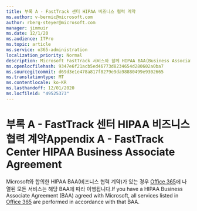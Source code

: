 ```yaml
---
title: 부록 A - FastTrack 센터 HIPAA 비즈니스 협력 계약
ms.author: v-bermic@microsoft.com
author: rberg-steyer@microsoft.com
manager: jimmuir
ms.date: 12/1/20
ms.audience: ITPro
ms.topic: article
ms.service: o365-administration
localization_priority: Normal
description: Microsoft FastTrack 서비스와 함께 HIPAA BAA(Business Associate Agreement)가 있는 경우 다음을 제외한 FastTrack Center Benefit for Office 365에 나열된 모든 서비스가 해당 BAA에 포함됩니다.
ms.openlocfilehash: 9347e6f21acb5ed46773d8234654d280602a0ba7
ms.sourcegitcommit: d69d3e1e478a817f8279e9da98880499e9302665
ms.translationtype: MT
ms.contentlocale: ko-KR
ms.lasthandoff: 12/01/2020
ms.locfileid: "49525373"
---
```

# <a name="appendix-a---fasttrack-center-hipaa-business-associate-agreement"></a><span data-ttu-id="a89a6-103">부록 A - FastTrack 센터 HIPAA 비즈니스 협력 계약</span><span class="sxs-lookup"><span data-stu-id="a89a6-103">Appendix A - FastTrack Center HIPAA Business Associate Agreement</span></span>

<span data-ttu-id="a89a6-104">Microsoft와 합의한 HIPAA BAA(비즈니스 협력 계약)가 있는 경우 [Office 365](products-and-capabilities.md#office-365)에 나열된 모든 서비스는 해당 BAA에 따라 이행됩니다.</span><span class="sxs-lookup"><span data-stu-id="a89a6-104">If you have a HIPAA Business Associate Agreement (BAA) agreed with Microsoft, all services listed in [Office 365](products-and-capabilities.md#office-365) are performed in accordance with that BAA.</span></span>


